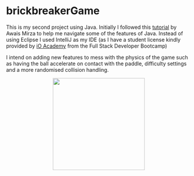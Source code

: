 # brickbreakerGame

This is my second project using Java. 
Initially I followed this [tutorial](https://www.youtube.com/watch?v=K9qMm3JbOH0&ab_channel=AwaisMirza) by Awais Mirza to help me navigate some of the features of Java.
Instead of using Eclipse I used IntelliJ as my IDE (as I have a student license kindly provided by [iO Academy](https://io-academy.uk/courses/coding-skills-bootcamp/?gclid=CjwKCAiAu9yqBhBmEiwAHTx5pxPMN6wLVoHJ3FhrhZgcKSUmHCZv9xT-tYGRng6yYptUaWIsQ7bYZBoC1vkQAvD_BwE) from the Full Stack Developer Bootcamp)

I intend on adding new features to mess with the physics of the game such as having the ball accelerate on contact with the paddle, difficulty settings and a more randomised collision handling.
<p align="center">
  <img src=https://github.com/alexjames4/brickbreakerGame/assets/137928354/a77b4a7d-6287-4a81-987d-a9d0efe54732 width=250 height=250>
</p>
